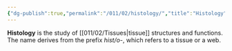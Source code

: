 ```yaml
---
{"dg-publish":true,"permalink":"/011/02/histology/","title":"Histology","tags":["BIOL422"]}
---
```


**Histology** is the study of [[011/02/Tissues\|tissue]] structures and functions. The name derives from the prefix *hist/o-*, which refers to a tissue or a web.